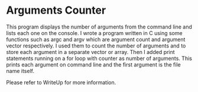 # Arguments Counter

This program displays the number of arguments from the command line and lists each one on the console.
I wrote a program written in C using some functions such as argc and argv which are argument count and argument vector respectively. I used them to count the number of arguments and to store each argument in a separate vector or array. Then I added print statements running on a for loop with counter as number of arguments. This prints each argument on command line and the first argument is the file name itself.

Please refer to WriteUp for more information.
